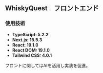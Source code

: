 ## WhiskyQuest　フロントエンド

### 使用技術
- **TypeScript: 5.2.2**
- **Next.js: 15.5.3**
- **React: 19.1.0**
- **React DOM: 19.1.0**
- **Tailwind CSS: 4.0.1** 

フロントに関してはAIを活用し実装を促進。  

